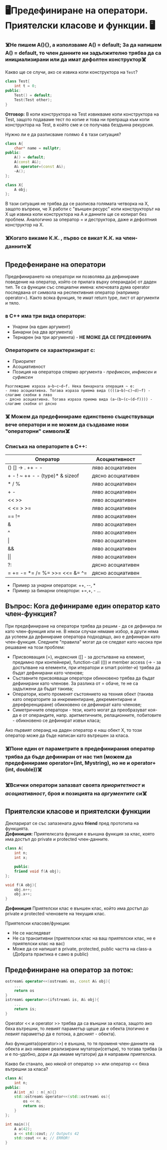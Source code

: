 # 🖥️Предефиниране на оператори. Приятелски класове и функции. 🖥️

### ☠️Не пишем А(){}, a използваме А() = default; За да напишем A() = default, то член данните ни задължително трябва да са инициализирани или да имат дефолтен конструктор☠️

Кaкво ще се случи, ако се извика копи конструктора на `Test`?
```cpp
class Test{
    int t = 0;
public:
    Test() = default;
    Test(Test other);
}
```

**Отговор:** В копи конструктора на Test извикваме копи конструктора на Test, защото подаваме тест по копие и това ни препраща към копи конструктора на Test, в който сме и се получава бездънна рекурсия.

Нужно ли е да разписваме голямо 4 в тази ситуация?
```cpp
class A{
    char* name = nullptr;
public:
    А() = default;
    A(const A&);
    A& operator=(const A&);
    ~A();
};

class X{
    A obj;
};
```

В тази ситуация не трябва да се разписва голямата четворка на X, защото въпреки, че Х работи с "външен ресурс" копи конструкторът на Х ще извика копи конструктора на А и данните ще се копират без проблем. Аналогично за оператор = и деструктора, даже и дефолтния конструктор на Х.

### ☠️Koгато викаме К.К. , първо се викат К.К. на член-данните☠️


## Предефениране на оператори

Предефинирането на оператори ни позволява да дефинираме поведение на оператор, който се прилага върху операнда(и) от даден тип. Те са функции със специални имена: ключовата дума operator последвана от символа на респективния оператор (например operator=). Както всяка функция, те имат return type, лист от аргументи и тяло.

### в C++ има три вида оператори:

 - Унарни (на един аргумент)
 - Бинарни (на два аргумента)
 - Тернарен (на три аргумента) - **НЕ МОЖЕ ДА СЕ ПРЕДЕФИНИРА**

### Операторите се характеризират с:
 -  Приоритет 
 -  Асоциативност 
 -  Позиция на оператора спярмо аргумента - *префиксен*, *инфиксен* и *суфиксен*

```
Разглеждаме израза a~b~c~d~f. Нека бинарната операция ~ е:
- ляво асоциативна. Тогава израза приема вида ((((a~b)~c)~d)~f) - слагаме скобки в ляво
- дясно асоциативна. Тогава израза приема вида (a~(b~(c~(d~f)))) - слагаме скобки от дясно
```
### ☠️ Можем да предефинираме единствено съществуващи вече оператори и не можем да създаваме нови "операторни" символи☠️

### Списъка на операторите в C++:
| Оператор                                       | Асоциативност                   |
|------------------------------------------------|---------------------------------|
| () [] -> . ++ - -                              |         ляво асоциативен         |
|  + - ! ~ ++ - - (type)* & sizeof               |         дясно асоциативен        |
| * / %                                          |         ляво асоциативен         |
|  + -        									 |         ляво асоциативен         |
|    << >>      								 |         ляво асоциативен         |
|  <  <=  >  >=         						 |         ляво асоциативен         |
|    ==  !=       								 |         ляво асоциативен         |
|      &     									 |         ляво асоциативен         |
|     ^      									 |         ляво асоциативен         |
|      \|     									 |         ляво асоциативен         |
|       &&    									 |         ляво асоциативен         |
|      \|\|     								 |         ляво асоциативен         |
|      ?:    									 |         дясно асоциативен        |
|     =  +=  -=  *=  /=  %=  >>=  <<=  &=  ^=    |         дясно асоциативен        |

- Пример за унарни оператори: ++, --, *
- Пример за бинарни опеартори: +=,+, - ...


## Въпрос: Кога дефинираме един оператор като член-функция?

При предефиниране на оператори трябва да решим - да се дефинира ли като член-функция или не. В някои случаи нямаме избор, в други няма да успеем да дефинираме оператора подходящо, ако е дефиниран като член-функция.
Следните "правила" могат да се следват като насока при решаване на този проблем:

- Присвояващия (=), индексния ([] - за достъпване на елемент, предимно при контейнери), function-call (()) и member access (-> - за достъпване на елементи, при итератори и smart pointer-и) трябва да бъдат дефинирани като членове;
- Съставните присвояващи оператори обикновено трябва да бъдат дефинирани като членове. За разлика от = обаче, те не са задължени да бъдат такива;
- Оператори, които променят състоянието на техния обект (такива като операторите за инкрементиране, декрементиране и дереференциране) обикновено се дефинират като членове;
- Симетричните оператори - тези, които могат да преобразуват коя-да е от операндите, напр. аритметичните, релационните, побитовите - обикновено се дефинират извън класа;

Aко първият операнд на даден оператор е наш обект Х, то този оператор може да бъде написан като вътрешен за класа.

### ☠️Поне един от параметрите в предефинирания оператор трябва да бъде дефиниран от нас тип (можем да предефинираме operator+(int, Mystring), но не и operator+(int, double))☠️
### ☠️Всички оператори запазват своята *приоритетност* и *асоциативност*, броя и позицията на *аргументите* си☠️

## Приятелски класове и приятелски функции
Декларират се със запазената дума **friend** пред прототипа на функцията.  
**Дефиниция:** Приятелксата функция е външна функция за клас, която има достъп до private и protected член-данните.

```cpp
class A{
    int n;
    int x;

    public:
    friend void f(A obj);
};

void f(A obj){
    obj.n++;
    obj.x++;
}
```

**Дефиниция** Приятелски клас е външен клас, който има достъп до private и protected членовете на текущия клас.

Приятелски класове/функции:

- Не се наследяват
- Не са транзитивни (приятелски клас на ваш приятелски клас, не е приятелски клас на вас)
- Може да се напишат в private, protected, public частта на class-a (Добрата практика е само в public)

## Предефиниране на оператор за поток:
```cpp
ostream& operator<<(ostream& os, const A& obj){
    ...
    return os
}
istream& operator>>(ifstream& is, A& obj){
    ...
    return is;
} 
```
Operator << и operator >> трябва да са външни за класа, защото ако бяха вътрешни, то левият параметър щеше да е обекта (логично е левият параметър да е потока, а десният - обекта).

Ако функцията(оperator>>) e външна, то тя променя член-данните на обекта и ако нямаме реализирани мутатори(сетъри), то тогава трябва (а и е по-удобно, дори и да имаме мутатори) да я направим приятелска.

Какво би станало, ако някой от оператор >> или оператор << бяха вътрешни за класа?

```cpp
class A{
    int n;
public:
    A(int _n) : n(_n){}
    std::ostream& operаtor<<(std::ostream& os){
        os << n;
        return os;
    }
};

int main(){
    A a(42);
    a << std::cout; // Outputs 42
    std::cout << a; // ERROR!
} 
